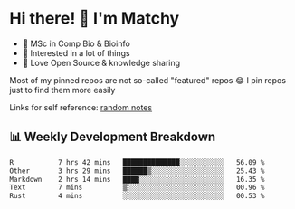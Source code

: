 # Hi there! 👋 I'm Matchy

- 🧬 MSc in Comp Bio & Bioinfo
- 🎈 Interested in a lot of things
- 💜 Love Open Source & knowledge sharing

Most of my pinned repos are not so-called "featured" repos 😂 I pin repos just to find them more easily

Links for self reference: [random notes](https://matchy233.github.io/random-notes)

## 📊 Weekly Development Breakdown

<!--START_SECTION:waka-->

```txt
R           7 hrs 42 mins   ██████████████░░░░░░░░░░░   56.09 %
Other       3 hrs 29 mins   ██████▒░░░░░░░░░░░░░░░░░░   25.43 %
Markdown    2 hrs 14 mins   ████░░░░░░░░░░░░░░░░░░░░░   16.35 %
Text        7 mins          ▒░░░░░░░░░░░░░░░░░░░░░░░░   00.96 %
Rust        4 mins          ░░░░░░░░░░░░░░░░░░░░░░░░░   00.53 %
```

<!--END_SECTION:waka-->
